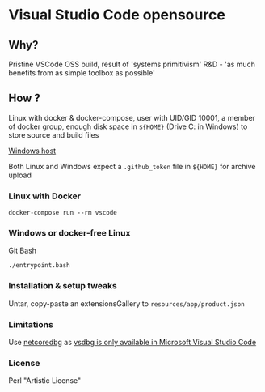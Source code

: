 # Visual Studio Code opensource #

## Why? ##

Pristine VSCode OSS build, result of 'systems primitivism' R&D - 'as much benefits from as simple toolbox as possible'

## How ? ##

Linux with docker & docker-compose, user with UID/GID 10001, a member of docker group, enough disk space in ```${HOME}``` (Drive C: in Windows) to store source and build files

[Windows host](win.txt)

Both Linux and Windows expect a ```.github_token``` file in ```${HOME}``` for archive upload

### Linux with Docker ###

```shell
docker-compose run --rm vscode
```

### Windows or docker-free Linux ###

Git Bash

```shell
./entrypoint.bash
```

### Installation & setup tweaks ###

Untar, copy-paste an extensionsGallery to ```resources/app/product.json```

### Limitations ###

Use [netcoredbg](https://wiki.archlinux.org/title/Talk:Visual_Studio_Code) as [vsdbg is only available in Microsoft Visual Studio Code](https://github.com/OmniSharp/omnisharp-vscode/wiki/Microsoft-.NET-Core-Debugger-licensing-and-Microsoft-Visual-Studio-Code)

### License ###

Perl "Artistic License"
